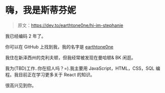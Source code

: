 # 嗨，我是斯蒂芬妮

> 原文：<https://dev.to/earthtone0ne/hi-im-stephanie>

我已经编码 2 年了。

你可以在 GitHub 上找到我，我的名字是 [earthtone0ne](https://github.com/earthtone0ne)

我住在新泽西州的克利夫顿，但我经常被发现在曼哈顿& BK 闲逛。

我为(TBD)工作..你在招人吗？=).我主要用 JavaScript，HTML，CSS，SQL 编程。我目前正在学习更多关于 React 的知识。

很高兴见到你。